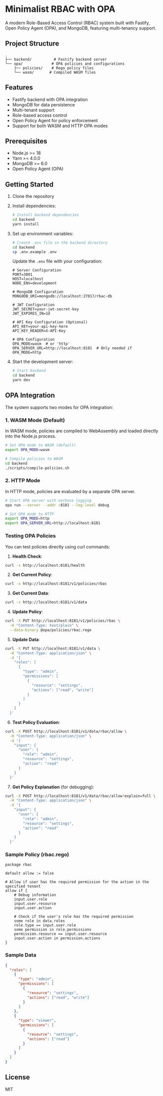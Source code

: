 # Minimalist RBAC with OPA

A modern Role-Based Access Control (RBAC) system built with Fastify, Open Policy Agent (OPA), and MongoDB, featuring multi-tenancy support.

## Project Structure

```
.
├── backend/          # Fastify backend server
└── opa/             # OPA policies and configurations
    ├── policies/    # Rego policy files
    └── wasm/       # Compiled WASM files
```

## Features

- Fastify backend with OPA integration
- MongoDB for data persistence
- Multi-tenant support
- Role-based access control
- Open Policy Agent for policy enforcement
- Support for both WASM and HTTP OPA modes

## Prerequisites

- Node.js >= 18
- Yarn >= 4.0.0
- MongoDB >= 6.0
- Open Policy Agent (OPA)

## Getting Started

1. Clone the repository
2. Install dependencies:
   ```bash
   # Install backend dependencies
   cd backend
   yarn install
   ```

3. Set up environment variables:
   ```bash
   # Create .env file in the backend directory
   cd backend
   cp .env.example .env
   ```

   Update the `.env` file with your configuration:
   ```env
   # Server Configuration
   PORT=3001
   HOST=localhost
   NODE_ENV=development

   # MongoDB Configuration
   MONGODB_URI=mongodb://localhost:27017/rbac-db

   # JWT Configuration
   JWT_SECRET=your-jwt-secret-key
   JWT_EXPIRES_IN=1d

   # API Key Configuration (Optional)
   API_KEY=your-api-key-here
   API_KEY_HEADER=X-API-Key

   # OPA Configuration
   OPA_MODE=wasm  # or 'http'
   OPA_SERVER_URL=http://localhost:8181  # Only needed if OPA_MODE=http
   ```

4. Start the development server:
   ```bash
   # Start backend
   cd backend
   yarn dev
   ```

## OPA Integration

The system supports two modes for OPA integration:

### 1. WASM Mode (Default)

In WASM mode, policies are compiled to WebAssembly and loaded directly into the Node.js process.

```bash
# Set OPA mode to WASM (default)
export OPA_MODE=wasm

# Compile policies to WASM
cd backend
./scripts/compile-policies.sh
```

### 2. HTTP Mode

In HTTP mode, policies are evaluated by a separate OPA server.

```bash
# Start OPA server with verbose logging
opa run --server --addr :8181 --log-level debug

# Set OPA mode to HTTP
export OPA_MODE=http
export OPA_SERVER_URL=http://localhost:8181
```

### Testing OPA Policies

You can test policies directly using curl commands:

1. **Health Check**:
```bash
curl -s http://localhost:8181/health
```

2. **Get Current Policy**:
```bash
curl -s http://localhost:8181/v1/policies/rbac
```

3. **Get Current Data**:
```bash
curl -s http://localhost:8181/v1/data
```

4. **Update Policy**:
```bash
curl -X PUT http://localhost:8181/v1/policies/rbac \
  -H "Content-Type: text/plain" \
  --data-binary @opa/policies/rbac.rego
```

5. **Update Data**:
```bash
curl -X PUT http://localhost:8181/v1/data \
  -H "Content-Type: application/json" \
  -d '{
    "roles": [
      {
        "type": "admin",
        "permissions": [
          {
            "resource": "settings",
            "actions": ["read", "write"]
          }
        ]
      }
    ]
  }'
```

6. **Test Policy Evaluation**:
```bash
curl -X POST http://localhost:8181/v1/data/rbac/allow \
  -H "Content-Type: application/json" \
  -d '{
    "input": {
      "user": {
        "role": "admin",
        "resource": "settings",
        "action": "read"
      }
    }
  }'
```

7. **Get Policy Explanation** (for debugging):
```bash
curl -X POST http://localhost:8181/v1/data/rbac/allow?explain=full \
  -H "Content-Type: application/json" \
  -d '{
    "input": {
      "user": {
        "role": "admin",
        "resource": "settings",
        "action": "read"
      }
    }
  }'
```

### Sample Policy (rbac.rego)

```rego
package rbac

default allow := false

# Allow if user has the required permission for the action in the specified tenant
allow if {
    # Debug information
    input.user.role
    input.user.resource
    input.user.action
    
    # Check if the user's role has the required permission
    some role in data.roles
    role.type == input.user.role
    some permission in role.permissions
    permission.resource == input.user.resource
    input.user.action in permission.actions
}
```

### Sample Data

```json
{
  "roles": [
    {
      "type": "admin",
      "permissions": [
        {
          "resource": "settings",
          "actions": ["read", "write"]
        }
      ]
    },
    {
      "type": "viewer",
      "permissions": [
        {
          "resource": "settings",
          "actions": ["read"]
        }
      ]
    }
  ]
}
```

## License

MIT 
